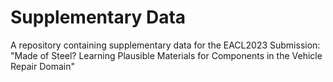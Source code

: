 # Supplementary Data
A repository containing supplementary data for the EACL2023 Submission: "Made of Steel? Learning Plausible Materials for Components in the Vehicle Repair Domain"
